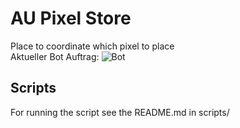 # AU Pixel Store

Place to coordinate which pixel to place  
Aktueller Bot Auftrag:
![Bot](output.png)

## Scripts

For running the script see the README.md in scripts/
